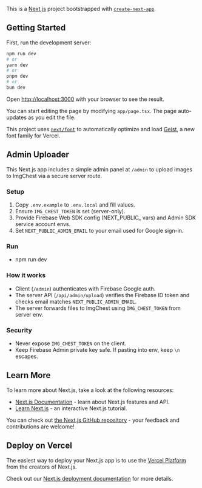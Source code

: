 This is a [Next.js](https://nextjs.org) project bootstrapped with [`create-next-app`](https://nextjs.org/docs/app/api-reference/cli/create-next-app).

## Getting Started

First, run the development server:

```bash
npm run dev
# or
yarn dev
# or
pnpm dev
# or
bun dev
```

Open [http://localhost:3000](http://localhost:3000) with your browser to see the result.

You can start editing the page by modifying `app/page.tsx`. The page auto-updates as you edit the file.

This project uses [`next/font`](https://nextjs.org/docs/app/building-your-application/optimizing/fonts) to automatically optimize and load [Geist](https://vercel.com/font), a new font family for Vercel.

## Admin Uploader

This Next.js app includes a simple admin panel at `/admin` to upload images to ImgChest via a secure server route.

### Setup

1. Copy `.env.example` to `.env.local` and fill values.
2. Ensure `IMG_CHEST_TOKEN` is set (server-only).
3. Provide Firebase Web SDK config (NEXT_PUBLIC_ vars) and Admin SDK service account envs.
4. Set `NEXT_PUBLIC_ADMIN_EMAIL` to your email used for Google sign-in.

### Run

- npm run dev

### How it works

- Client (`/admin`) authenticates with Firebase Google auth.
- The server API (`/api/admin/upload`) verifies the Firebase ID token and checks email matches `NEXT_PUBLIC_ADMIN_EMAIL`.
- The server forwards files to ImgChest using `IMG_CHEST_TOKEN` from server env.

### Security

- Never expose `IMG_CHEST_TOKEN` on the client.
- Keep Firebase Admin private key safe. If pasting into env, keep `\n` escapes.

## Learn More

To learn more about Next.js, take a look at the following resources:

- [Next.js Documentation](https://nextjs.org/docs) - learn about Next.js features and API.
- [Learn Next.js](https://nextjs.org/learn) - an interactive Next.js tutorial.

You can check out [the Next.js GitHub repository](https://github.com/vercel/next.js) - your feedback and contributions are welcome!

## Deploy on Vercel

The easiest way to deploy your Next.js app is to use the [Vercel Platform](https://vercel.com/new?utm_medium=default-template&filter=next.js&utm_source=create-next-app&utm_campaign=create-next-app-readme) from the creators of Next.js.

Check out our [Next.js deployment documentation](https://nextjs.org/docs/app/building-your-application/deploying) for more details.
